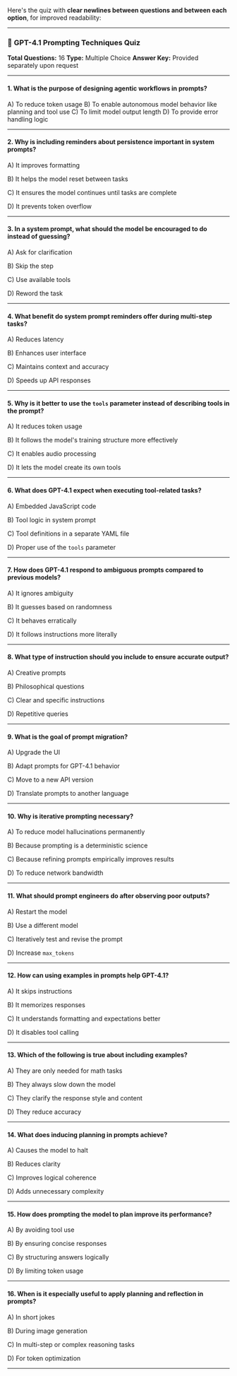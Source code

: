 Here's the quiz with **clear newlines between questions and between each option**, for improved readability:

---

### 📘 **GPT-4.1 Prompting Techniques Quiz**

**Total Questions:** 16
**Type:** Multiple Choice
**Answer Key:** Provided separately upon request

---

#### **1. What is the purpose of designing agentic workflows in prompts?**

A) To reduce token usage
B) To enable autonomous model behavior like planning and tool use
C) To limit model output length
D) To provide error handling logic

---

#### **2. Why is including reminders about persistence important in system prompts?**

A) It improves formatting

B) It helps the model reset between tasks

C) It ensures the model continues until tasks are complete

D) It prevents token overflow

---

#### **3. In a system prompt, what should the model be encouraged to do instead of guessing?**

A) Ask for clarification

B) Skip the step

C) Use available tools

D) Reword the task

---

#### **4. What benefit do system prompt reminders offer during multi-step tasks?**

A) Reduces latency

B) Enhances user interface

C) Maintains context and accuracy

D) Speeds up API responses

---

#### **5. Why is it better to use the `tools` parameter instead of describing tools in the prompt?**

A) It reduces token usage

B) It follows the model's training structure more effectively

C) It enables audio processing

D) It lets the model create its own tools

---

#### **6. What does GPT-4.1 expect when executing tool-related tasks?**

A) Embedded JavaScript code

B) Tool logic in system prompt

C) Tool definitions in a separate YAML file

D) Proper use of the `tools` parameter

---

#### **7. How does GPT-4.1 respond to ambiguous prompts compared to previous models?**

A) It ignores ambiguity

B) It guesses based on randomness

C) It behaves erratically

D) It follows instructions more literally

---

#### **8. What type of instruction should you include to ensure accurate output?**

A) Creative prompts

B) Philosophical questions

C) Clear and specific instructions

D) Repetitive queries

---

#### **9. What is the goal of prompt migration?**

A) Upgrade the UI

B) Adapt prompts for GPT-4.1 behavior

C) Move to a new API version

D) Translate prompts to another language

---

#### **10. Why is iterative prompting necessary?**

A) To reduce model hallucinations permanently

B) Because prompting is a deterministic science

C) Because refining prompts empirically improves results

D) To reduce network bandwidth

---

#### **11. What should prompt engineers do after observing poor outputs?**

A) Restart the model

B) Use a different model

C) Iteratively test and revise the prompt

D) Increase `max_tokens`

---

#### **12. How can using examples in prompts help GPT-4.1?**

A) It skips instructions

B) It memorizes responses

C) It understands formatting and expectations better

D) It disables tool calling

---

#### **13. Which of the following is true about including examples?**

A) They are only needed for math tasks

B) They always slow down the model

C) They clarify the response style and content

D) They reduce accuracy

---

#### **14. What does inducing planning in prompts achieve?**

A) Causes the model to halt

B) Reduces clarity

C) Improves logical coherence

D) Adds unnecessary complexity

---

#### **15. How does prompting the model to plan improve its performance?**

A) By avoiding tool use

B) By ensuring concise responses

C) By structuring answers logically

D) By limiting token usage

---

#### **16. When is it especially useful to apply planning and reflection in prompts?**

A) In short jokes

B) During image generation

C) In multi-step or complex reasoning tasks

D) For token optimization

---

